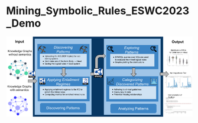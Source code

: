 # Mining_Symbolic_Rules_ESWC2023_Demo

![Architecture](images/ESWC_Demo_Architecture.png "Architecture")
